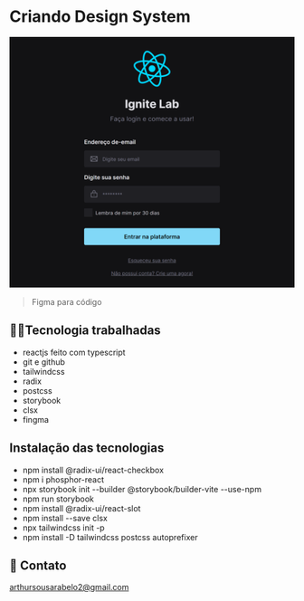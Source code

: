 # Criando Design System

![preview](./.github/preview.png)

> Figma para código

## 👨‍💻Tecnologia trabalhadas
 - reactjs feito com typescript
 - git e github
 - tailwindcss
 - radix
 - postcss
 - storybook
 - clsx
 - fingma

 ## Instalação das tecnologias
 -  npm install @radix-ui/react-checkbox
 -  npm i phosphor-react
 -  npx storybook init --builder @storybook/builder-vite --use-npm
 -  npm run storybook
 -  npm install @radix-ui/react-slot 
 -  npm install --save clsx
 -  npx tailwindcss init -p
 -  npm install -D tailwindcss postcss autoprefixer

 ## 💛 Contato
 arthursousarabelo2@gmail.com
 
